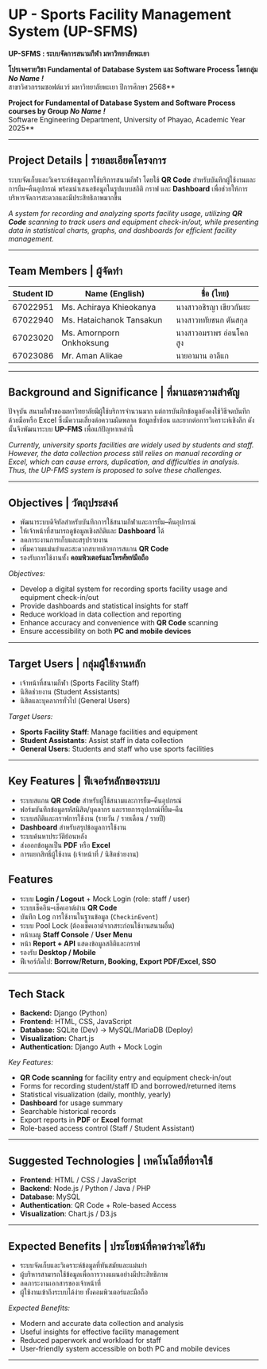 
#  UP - Sports Facility Management System (UP-SFMS)
**UP-SFMS : ระบบจัดการสนามกีฬา มหาวิทยาลัยพะเยา**

**โปรเจครายวิชา Fundamental of Database System และ Software Process โดยกลุ่ม *No Name !***  
สาขาวิศวกรรมซอฟต์แวร์ มหาวิทยาลัยพะเยา ปีการศึกษา 2568**

**Project for Fundamental of Database System and Software Process courses by Group *No Name !***  
Software Engineering Department, University of Phayao, Academic Year 2025**

---

##  Project Details | รายละเอียดโครงการ
ระบบจัดเก็บและวิเคราะห์ข้อมูลการใช้บริการสนามกีฬา โดยใช้ **QR Code** สำหรับบันทึกผู้ใช้งานและการยืม–คืนอุปกรณ์ พร้อมนำเสนอข้อมูลในรูปแบบสถิติ กราฟ และ **Dashboard** เพื่อช่วยให้การบริหารจัดการสะดวกและมีประสิทธิภาพมากขึ้น  

*A system for recording and analyzing sports facility usage, utilizing **QR Code** scanning to track users and equipment check-in/out, while presenting data in statistical charts, graphs, and dashboards for efficient facility management.*

---

##  Team Members | ผู้จัดทำ  

| Student ID | Name (English) | ชื่อ (ไทย) |
|------------|----------------|------------|
| 67022951 | Ms. Achiraya Khieokanya | นางสาวอชิรญา เขียวกันยะ |
| 67022940 | Ms. Hataichanok Tansakun | นางสาวหทัยชนก ตันสกุล |
| 67023020 | Ms. Amornporn Onkhoksung | นางสาวอมราพร อ่อนโคกสูง |
| 67023086 | Mr. Aman Alikae | นายอามาน อาลีแก |

---

##  Background and Significance | ที่มาและความสำคัญ
ปัจจุบัน สนามกีฬาของมหาวิทยาลัยมีผู้ใช้บริการจำนวนมาก แต่การบันทึกข้อมูลยังคงใช้วิธีจดบันทึกด้วยมือหรือ Excel ซึ่งมีความเสี่ยงต่อความผิดพลาด ข้อมูลซ้ำซ้อน และยากต่อการวิเคราะห์เชิงลึก ดังนั้นจึงพัฒนาระบบ **UP-FMS** เพื่อแก้ปัญหาเหล่านี้  

*Currently, university sports facilities are widely used by students and staff. However, the data collection process still relies on manual recording or Excel, which can cause errors, duplication, and difficulties in analysis. Thus, the UP-FMS system is proposed to solve these challenges.*

---

##  Objectives | วัตถุประสงค์
- พัฒนาระบบดิจิทัลสำหรับบันทึกการใช้สนามกีฬาและการยืม–คืนอุปกรณ์  
- ให้เจ้าหน้าที่สามารถดูข้อมูลเชิงสถิติและ **Dashboard** ได้  
- ลดภาระงานการเก็บและสรุปรายงาน  
- เพิ่มความแม่นยำและสะดวกสบายด้วยการสแกน **QR Code**  
- รองรับการใช้งานทั้ง **คอมพิวเตอร์และโทรศัพท์มือถือ**  

*Objectives:*  
- Develop a digital system for recording sports facility usage and equipment check-in/out  
- Provide dashboards and statistical insights for staff  
- Reduce workload in data collection and reporting  
- Enhance accuracy and convenience with **QR Code** scanning  
- Ensure accessibility on both **PC and mobile devices**

---

##  Target Users | กลุ่มผู้ใช้งานหลัก
- เจ้าหน้าที่สนามกีฬา (Sports Facility Staff)  
- นิสิตช่วยงาน (Student Assistants)  
- นิสิตและบุคลากรทั่วไป (General Users)  

*Target Users:*  
- **Sports Facility Staff**: Manage facilities and equipment  
- **Student Assistants**: Assist staff in data collection  
- **General Users**: Students and staff who use sports facilities  

---

##  Key Features | ฟีเจอร์หลักของระบบ
- ระบบสแกน **QR Code** สำหรับผู้ใช้สนามและการยืม–คืนอุปกรณ์  
- ฟอร์มบันทึกข้อมูลรหัสนิสิต/บุคลากร และรายการอุปกรณ์ที่ยืม–คืน  
- ระบบสถิติและกราฟการใช้งาน (รายวัน / รายเดือน / รายปี)  
- **Dashboard** สำหรับสรุปข้อมูลการใช้งาน  
- ระบบค้นหาประวัติย้อนหลัง  
- ส่งออกข้อมูลเป็น **PDF** หรือ **Excel**  
- การแยกสิทธิ์ผู้ใช้งาน (เจ้าหน้าที่ / นิสิตช่วยงาน)  

## Features

- ระบบ **Login / Logout** + Mock Login (role: staff / user)
- ระบบเช็คอิน–เช็คเอาต์ผ่าน **QR Code**
- บันทึก Log การใช้งานในฐานข้อมูล (`CheckinEvent`)
- ระบบ Pool Lock (ต้องเช็คเอาต์จากสระก่อนใช้งานสนามอื่น)
- หน้าเมนู **Staff Console** / **User Menu**
- หน้า **Report + API** แสดงข้อมูลสถิติและกราฟ
- รองรับ **Desktop / Mobile**
- ฟีเจอร์ถัดไป: **Borrow/Return, Booking, Export PDF/Excel, SSO**

---

## Tech Stack

- **Backend:** Django (Python)
- **Frontend:** HTML, CSS, JavaScript
- **Database:** SQLite (Dev) → MySQL/MariaDB (Deploy)
- **Visualization:** Chart.js
- **Authentication:** Django Auth + Mock Login

*Key Features:*  
- **QR Code scanning** for facility entry and equipment check-in/out  
- Forms for recording student/staff ID and borrowed/returned items  
- Statistical visualization (daily, monthly, yearly)  
- **Dashboard** for usage summary  
- Searchable historical records  
- Export reports in **PDF** or **Excel** format  
- Role-based access control (Staff / Student Assistant)  

---

##  Suggested Technologies | เทคโนโลยีที่อาจใช้
- **Frontend**: HTML / CSS / JavaScript  
- **Backend**: Node.js / Python / Java / PHP
- **Database**: MySQL  
- **Authentication**: QR Code + Role-based Access  
- **Visualization**: Chart.js / D3.js  

---

##  Expected Benefits | ประโยชน์ที่คาดว่าจะได้รับ
- ระบบจัดเก็บและวิเคราะห์ข้อมูลที่ทันสมัยและแม่นยำ  
- ผู้บริหารสามารถใช้ข้อมูลเพื่อการวางแผนอย่างมีประสิทธิภาพ  
- ลดภาระงานเอกสารของเจ้าหน้าที่  
- ผู้ใช้งานเข้าถึงระบบได้ง่าย ทั้งคอมพิวเตอร์และมือถือ  

*Expected Benefits:*  
- Modern and accurate data collection and analysis  
- Useful insights for effective facility management  
- Reduced paperwork and workload for staff  
- User-friendly system accessible on both PC and mobile devices  

---
